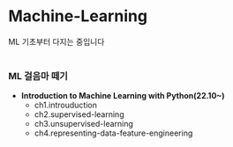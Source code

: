 # Machine-Learning
ML 기초부터 다지는 중입니다
<br>
<br>
### ML 걸음마 떼기
* **Introduction to Machine Learning with Python(22.10~)**
  * ch1.introuduction
  * ch2.supervised-learning
  * ch3.unsupervised-learning
  * ch4.representing-data-feature-engineering
